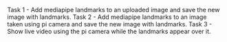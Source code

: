 Task 1 - Add mediapipe landmarks to an uploaded image and save the new image with landmarks.
Task 2 - Add mediapipe landmarks to an image taken using pi camera and save the new image with landmarks.
Task 3 - Show live video using the pi camera while the landmarks appear over it.
